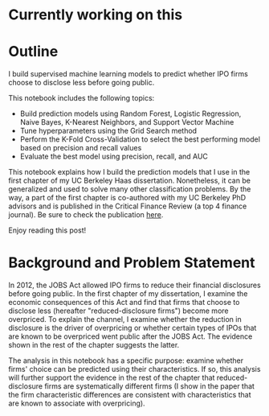 # Currently working on this
# Outline
I build supervised machine learning models to predict whether IPO firms choose to disclose less before going public.

This notebook includes the following topics:
- Build prediction models using Random Forest, Logistic Regression, Naive Bayes, K-Nearest Neighbors, and Support Vector Machine
- Tune hyperparameters using the Grid Search method 
- Perform the K-Fold Cross-Validation to select the best performing model based on precision and recall values
- Evaluate the best model using precision, recall, and AUC

This notebook explains how I build the prediction models that I use in the first chapter of my UC Berkeley Haas dissertation. Nonetheless, it can be generalized and used to solve many other classification problems. By the way, a part of the first chapter is co-authored with my UC Berkeley PhD advisors and is published in the Critical Finance Review (a top 4 finance journal). Be sure to check the publication <a href = "https://cfr.pub/forthcoming/papers/eventov2021jobs.pdf">here</a>.

Enjoy reading this post!

# Background and Problem Statement
In 2012, the JOBS Act allowed IPO firms to reduce their financial disclosures before going public. In the first chapter of my dissertation, I examine the economic consequences of this Act and find that firms that choose to disclose less (hereafter "reduced-disclosure firms") become more overpriced. To explain the channel, I examine whether the reduction in disclosure is the driver of overpricing or whether certain types of IPOs that are known to be overpriced went public after the JOBS Act. The evidence shown in the rest of the chapter suggests the latter. 

The analysis in this notebook has a specific purpose: examine whether firms' choice can be predicted using their characteristics. If so, this analysis will further support the evidence in the rest of the chapter that reduced-disclosure firms are systematically different firms (I show in the paper that the firm characteristic differences are consistent with characteristics that are known to associate with overpricing).
